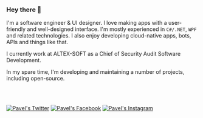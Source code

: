 ### Hey there 👋
I'm a software engineer & UI designer. I love making apps with a user-friendly and well-designed interface.
I'm mostly experienced in `C#/.NET`, `WPF` and related technologies. I also enjoy developing cloud-native apps, bots, APIs and things like that.

I currently work at ALTEX-SOFT as a Chief of Security Audit Software Development.

In my spare time, I'm developing and maintaining a number of projects, including open-source.

<br/>
<br/>

[![Pavel's Twitter](https://img.shields.io/badge/twitter-%40upavel-%2308A0E9?logo=twitter)](https://twitter.com/upavel)
[![Pavel's Facebook](https://img.shields.io/badge/facebook-pavel.um-%231094F4?logo=facebook)](https://www.facebook.com/pavel.um)
[![Pavel's Instagram](https://img.shields.io/badge/instagram-paulem-%23DD2A7B?logo=instagram)](https://www.instagram.com/paulem)
